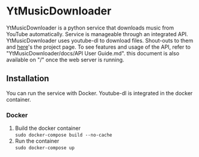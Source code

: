 # YtMusicDownloader
YtMusicDownloader is a python service that downloads music from YouTube automatically. Service is manageable through an integrated API.  
YtMusicDownloader uses youtube-dl to download files. Shout-outs to them and [here](https://github.com/ytdl-org/youtube-dl)'s the project page.
To see features and usage of the API, refer to "YtMusicDownloader/docs/API User Guide.md". this document is also available on "/" once the web server is running. 
## Installation
You can run the service with Docker. Youtube-dl is integrated in the docker container.
### Docker
1. Build the docker container  
`sudo docker-compose build --no-cache`
2. Run the container  
`sudo docker-compose up`
